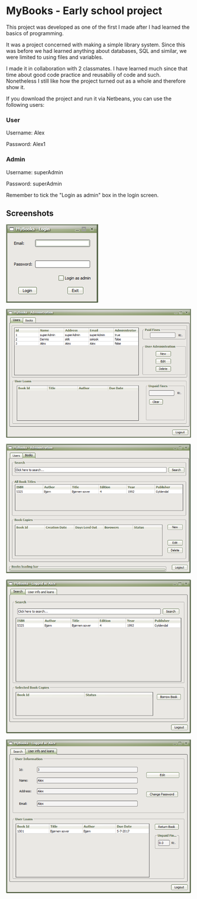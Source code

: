 # MyBooks - Early school project

This project was developed as one of the first I made after I had learned the basics of programming.

It was a project concerned with making a simple library system. Since this was before we had learned anything about databases, SQL and similar, we were limited to using files and variables.

I made it in collaboration with 2 classmates. I have learned much since that time about good code practice and reusabiliy of code and such. Nonetheless I still like how the project turned out as a whole and therefore show it.

If you download the project and run it via Netbeans, you can use the following users:

### User

Username: Alex

Password: Alex1

### Admin

Username: superAdmin

Password: superAdmin

Remember to tick the "Login as admin" box in the login screen.

## Screenshots

![LoginScreen](MyBooksBilleder/LoginScreen.png?raw=true)

![AdminView_Users](MyBooksBilleder/AdminView_Users.png?raw=true)

![AdminView_Books](MyBooksBilleder/AdminView_Books.png?raw=true)

![UserView_Search](MyBooksBilleder/UserView_Search.png?raw=true)

![UserView_UserInfoAndLoans](MyBooksBilleder/UserView_UserInfoAndLoans.png?raw=true)